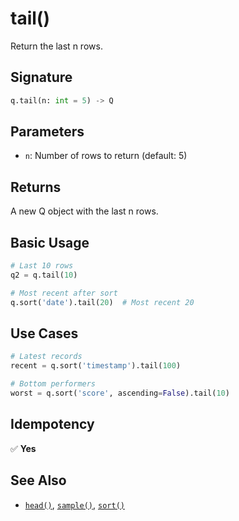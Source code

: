 # tail()

Return the last n rows.

## Signature

```python
q.tail(n: int = 5) -> Q
```

## Parameters

- `n`: Number of rows to return (default: 5)

## Returns

A new Q object with the last n rows.

## Basic Usage

```python
# Last 10 rows
q2 = q.tail(10)

# Most recent after sort
q.sort('date').tail(20)  # Most recent 20
```

## Use Cases

```python
# Latest records
recent = q.sort('timestamp').tail(100)

# Bottom performers
worst = q.sort('score', ascending=False).tail(10)
```

## Idempotency

✅ **Yes**

## See Also

- [`head()`](head.md), [`sample()`](sample.md), [`sort()`](sort.md)

